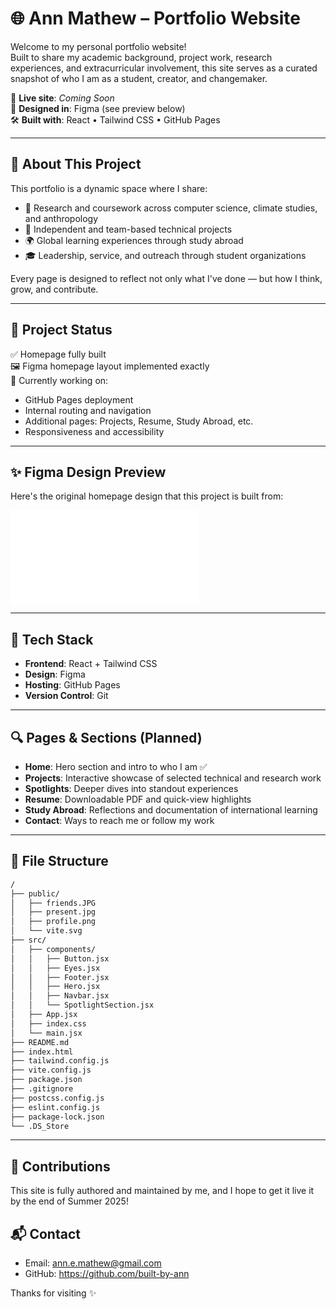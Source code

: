 # 🌐 Ann Mathew – Portfolio Website

Welcome to my personal portfolio website!  
Built to share my academic background, project work, research experiences, and extracurricular involvement, this site serves as a curated snapshot of who I am as a student, creator, and changemaker.

🔗 **Live site**: _Coming Soon_  
🎨 **Designed in**: Figma (see preview below)  
🛠️ **Built with**: React • Tailwind CSS • GitHub Pages

---

## 📌 About This Project

This portfolio is a dynamic space where I share:
- 🌱 Research and coursework across computer science, climate studies, and anthropology
- 🚀 Independent and team-based technical projects
- 🌍 Global learning experiences through study abroad
- 🎓 Leadership, service, and outreach through student organizations

Every page is designed to reflect not only what I've done — but how I think, grow, and contribute.

---

## 🚧 Project Status

✅ Homepage fully built  
🖼️ Figma homepage layout implemented exactly  
🚧 Currently working on:
- GitHub Pages deployment  
- Internal routing and navigation  
- Additional pages: Projects, Resume, Study Abroad, etc.  
- Responsiveness and accessibility

---

## ✨ Figma Design Preview

Here's the original homepage design that this project is built from:

![Figma Homepage Design](./figma/design.pdf)

---

## 🧰 Tech Stack

- **Frontend**: React + Tailwind CSS  
- **Design**: Figma  
- **Hosting**: GitHub Pages  
- **Version Control**: Git

---

## 🔍 Pages & Sections (Planned)

- **Home**: Hero section and intro to who I am ✅  
- **Projects**: Interactive showcase of selected technical and research work  
- **Spotlights**: Deeper dives into standout experiences  
- **Resume**: Downloadable PDF and quick-view highlights  
- **Study Abroad**: Reflections and documentation of international learning  
- **Contact**: Ways to reach me or follow my work

---

## 📂 File Structure

```bash
/
├── public/
│   ├── friends.JPG
│   ├── present.jpg  
│   ├── profile.png
│   └── vite.svg
├── src/
│   ├── components/
│   │   ├── Button.jsx
│   │   ├── Eyes.jsx
│   │   ├── Footer.jsx
│   │   ├── Hero.jsx
│   │   ├── Navbar.jsx
│   │   └── SpotlightSection.jsx
│   ├── App.jsx
│   ├── index.css
│   └── main.jsx
├── README.md
├── index.html
├── tailwind.config.js
├── vite.config.js
├── package.json
├── .gitignore
├── postcss.config.js
├── eslint.config.js
├── package-lock.json
└── .DS_Store
```

---

## 🤝 Contributions
This site is fully authored and maintained by me, and I hope to get it live it by the end of Summer 2025!

## 📬 Contact
- Email: ann.e.mathew@gmail.com
- GitHub: https://github.com/built-by-ann

Thanks for visiting ✨
